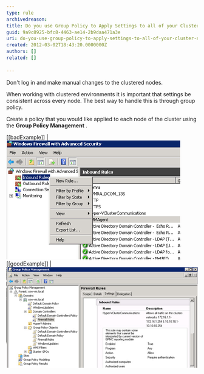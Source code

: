 ```yaml
---
type: rule
archivedreason: 
title: Do you use Group Policy to Apply Settings to all of your Cluster Nodes?
guid: 9a9c8925-bfc8-4463-ae14-2b9daa471a3e
uri: do-you-use-group-policy-to-apply-settings-to-all-of-your-cluster-nodes
created: 2012-03-02T18:43:20.0000000Z
authors: []
related: []

---
```


Don't log in and make manual changes to the clustered nodes.

When working with clustered environments it is important that settings be consistent across every node. The best way to handle this is through group policy.

<!--endintro-->

Create a policy that you would like applied to each node of the cluster using the  **Group Policy Management** .

[[badExample]]
| ![Do not manually change settings on each node](group-policy-bad.jpg)
[[goodExample]]
| ![Changing settings through Group Policy keeps node settings the same](group-policy-good.jpg)
